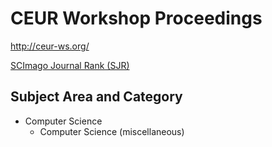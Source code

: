 # CEUR Workshop Proceedings #

<http://ceur-ws.org/>

[SCImago Journal Rank (SJR)](http://www.scimagojr.com/journalsearch.php?q=21100218356&tip=sid&clean=0)

## Subject Area and Category ##

- Computer Science
	- Computer Science (miscellaneous)
